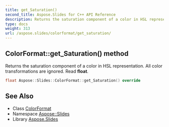 ```yaml
---
title: get_Saturation()
second_title: Aspose.Slides for C++ API Reference
description: Returns the saturation component of a color in HSL representation. All color transformations are ignored. Read float.
type: docs
weight: 313
url: /aspose.slides/colorformat/get_saturation/
---
```

## ColorFormat::get_Saturation() method


Returns the saturation component of a color in HSL representation. All color transformations are ignored. Read **float**.

```cpp
float Aspose::Slides::ColorFormat::get_Saturation() override
```

## See Also

* Class [ColorFormat](../)
* Namespace [Aspose::Slides](../../)
* Library [Aspose.Slides](../../../)